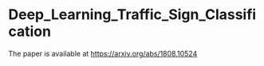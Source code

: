 # Deep_Learning_Traffic_Sign_Classification

The paper is available at https://arxiv.org/abs/1808.10524

